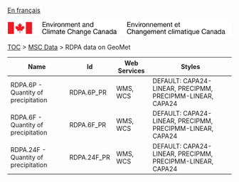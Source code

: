 [En français](geomet-rdpa_fr.md)

![ECCC logo](../../img_eccc-logo.png)

[TOC](../../readme_en.md) > [MSC Data](../readme_en.md) > RDPA data on GeoMet


Name                                 | Id          | Web Services | Styles                                                   
-------------------------------------|-------------|--------------|----------------------------------------------------------
RDPA.6P - Quantity of precipitation  | RDPA.6P_PR  | WMS, WCS     | DEFAULT: CAPA24-LINEAR, PRECIPMM, PRECIPMM-LINEAR, CAPA24
RDPA.6F - Quantity of precipitation  | RDPA.6F_PR  | WMS, WCS     | DEFAULT: CAPA24-LINEAR, PRECIPMM, PRECIPMM-LINEAR, CAPA24
RDPA.24F - Quantity of precipitation | RDPA.24F_PR | WMS, WCS     | DEFAULT: CAPA24-LINEAR, PRECIPMM, PRECIPMM-LINEAR, CAPA24

